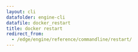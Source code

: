 ```yaml
---
layout: cli
datafolder: engine-cli
datafile: docker_restart
title: docker restart
redirect_from:
  - /edge/engine/reference/commandline/restart/
---
```

<!--
This page is automatically generated from Docker's source code. If you want to
suggest a change to the text that appears here, open a ticket or pull request
in the source repository on GitHub:

https://github.com/docker/cli
-->
